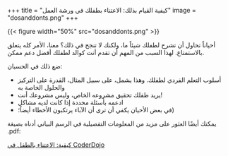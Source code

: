 +++
title = "كيفية القيام بذلك: الاعتناء بطفلك في ورشة العمل"
image = "dosanddonts.png"
+++

{{< figure width="50%" src="dosanddonts.png" >}}

أحياناً تحاول أن تشرح لطفلك شيئاً ما، ولكنك لا تنجح في ذلك؟ معنا، الأمر كله يتعلق بالاستمتاع. لهذا السبب من المهم أن تقدم أنت كوالد لطفلك أفضل دعم ممكن. 

ضع ذلك في الحسبان:

- أسلوب التعلم الفردي لطفلك. وهذا يشمل، على سبيل المثال، القدرة على التركيز والحلول الخاصة به
- يريد طفلك تحقيق مشروعه الخاص، وليس مشروعك أنت!
- ادعمه بأسئلة محددة إذا كانت لديه مشاكل
- في بعض الأحيان يكفي أن ترى أن الآباء يرتكبون الأخطاء أيضاً؛)

يمكنك أيضًا العثور على مزيد من المعلومات التفصيلية في الرسم البياني أدناه بصيغة .pdf:

[كيفية: الاعتناء بالطفل في CoderDojo](https://coderdojo-schoeneweide.github.io/docs/DosDontsforparents.pdf)
